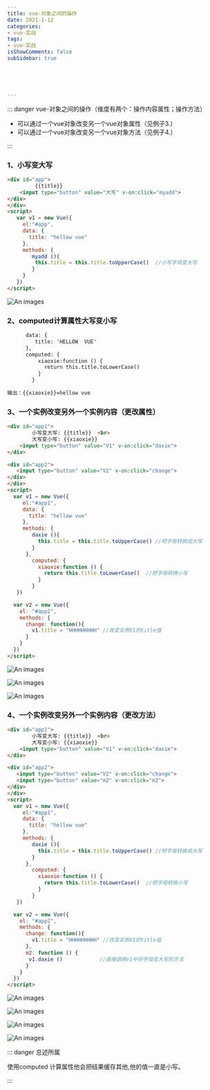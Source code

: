 ```yaml
---
title: vue-对象之间的操作
date: 2021-1-12
categories:
- vue-实战
tags:
- vue-实战
isShowComments: false
subSidebar: true





---
```


::: danger  vue-对象之间的操作（维度有两个：操作内容属性；操作方法）

- 可以通过一个vue对象改变另一个vue对象属性（见例子3.）
- 可以通过一个vue对象改变另一个vue对象方法（见例子4.）

:::

### 1、小写变大写

```html
<div id="app">
         {{title}} 
    <input type="button" value="大写" v-on:click="myadd"> 
</div>
</div>
<script>
   var v1 = new Vue({
     el:"#app",
     data: {
       title: "hellow vue"
     },
     methods: {
        myadd (){
         this.title = this.title.toUpperCase()  //小写字母变大写
        }
     }
   })
</script>
```

![An images](/images/109.png) 

### 2、computed计算属性大写变小写

```html
      data: {
         title: 'HELLOW  VUE'
      },
      computed: {
          xiaoxie:function () {
            return this.title.toLowerCase()
          }
        }
        
输出：{{xiaoxie}}=hellow vue
```

### 3、一个实例改变另外一个实例内容（更改属性）

```html
<div id="app1">
        小写变大写: {{title}}  <br>
        大写变小写: {{xiaoxie}} 
    <input type="button" value="V1" v-on:click="daxie"> 
</div>

<div id="app2">
   <input type="button" value="V2" v-on:click="change"> 
</div>
</div>
<script>
  var v1 = new Vue({
     el:"#app1",
     data: {
       title: "hellow vue"
     },
     methods: {
        daxie (){
          this.title = this.title.toUpperCase() //吧字母转换成大写
        }
      },
        computed: {
          xiaoxie:function () {
            return this.title.toLowerCase()  //把字母转换小写
          }
        }
   })

  var v2 = new Vue({
    el: "#app2",
    methods: {
      change: function(){
        v1.title = "HHHHHHHHH" //改变实例V1的title值
      }
    }
  })
</script>

```

![An images](/images/110.png) 

![An images](/images/111.png) 

![An images](/images/112.png) 

### 4、一个实例改变另外一个实例内容（更改方法）

```html
<div id="app1">
        小写变大写: {{title}}  <br>
        大写变小写: {{xiaoxie}} 
    <input type="button" value="V1" v-on:click="daxie"> 
</div>

<div id="app2">
   <input type="button" value="V2" v-on:click="change"> 
   <input type="button" value="m2" v-on:click="m2"> 
</div>
</div>
<script>
  var v1 = new Vue({
     el:"#app1",
     data: {
       title: "hellow vue"
     },
     methods: {
        daxie (){
          this.title = this.title.toUpperCase() //吧字母转换成大写
        }
      },
        computed: {
          xiaoxie:function () {
            return this.title.toLowerCase()  //把字母转换小写
          }
        }
   })

  var v2 = new Vue({
    el: "#app2",
    methods: {
      change: function(){
        v1.title = "HHHHHHHHH" //改变实例V1的title值
      },
      m2: function () {
       v1.daxie ()            //直接调用v1中将字母变大写的方法
      }
    }
  })
</script>
```

![An images](/images/113.png) 

![An images](/images/114.png) 

![An images](/images/115.png) 

![An images](/images/116.png) 

::: danger 总述所属

使用computed 计算属性他会把结果缓存其他,他的值一直是小写。

:::